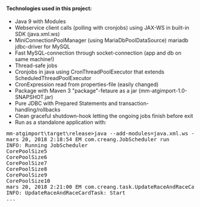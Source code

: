 <h4> Technologies used in this project: </h4>

<ul>
    <li>Java 9 with Modules</li>
    <li>Webservice client calls (polling with cronjobs) using JAX-WS in built-in SDK (java.xml.ws)</li>
    <li>MiniConnectionPoolManager (using MariaDbPoolDataSource) mariadb jdbc-driver for MySQL</li>
    <li>Fast MySQL-connection through socket-connection (app and db on same machine!)</li>
    <li>Thread-safe jobs</li>
    <li>Cronjobs in java using CronThreadPoolExecutor that extends ScheduledThreadPoolExecutor</li>
    <li>CronExpression read from properties-file (easily changed)</li>
    <li>Package with Maven 3 "package"-fetaure as a jar (mm-atgimport-1.0-SNAPSHOT.jar)</li>
    <li>Pure JDBC with Prepared Statements and transaction-handling/rollbacks</li>
    <li>Clean graceful shutdown-hook letting the ongoing jobs finish before exit</li>
    <li>Run as a standalone application with:</li>
</ul> 
<pre>
mm-atgimport\target\release>java --add-modules=java.xml.ws -jar mm-atgimport-1.0-SNAPSHOT.jar
mars 20, 2018 2:18:54 EM com.creang.JobScheduler run
INFO: Running JobScheduler
CorePoolSize5
CorePoolSize6
CorePoolSize7
CorePoolSize8
CorePoolSize9
CorePoolSize10
mars 20, 2018 2:21:00 EM com.creang.task.UpdateRaceAndRaceCardTask run
INFO: UpdateRaceAndRaceCardTask: Start
...
</pre>